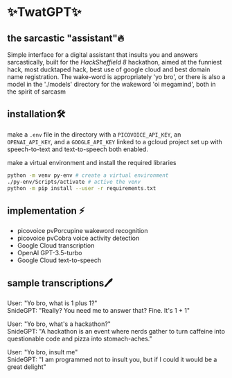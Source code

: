 # ✨TwatGPT✨
## the sarcastic "assistant"🔥

Simple interface for a digital assistant that insults you and answers sarcastically, built for the _HackSheffield 8_ hackathon, aimed at the funniest hack, most ducktaped hack, best use of google cloud and best domain name registration.
The wake-word is appropriately 'yo bro', or there is also a model in the './models' directory for the wakeword 'oi megamind', both in the spirit of sarcasm

## installation🛠️

make a `.env` file in the directory with a `PICOVOICE_API_KEY`, an `OPENAI_API_KEY`, and a `GOOGLE_API_KEY` linked to a gcloud project set up  with speech-to-text and text-to-speech both enabled.

make a virtual environment and install the required libraries
```bash
python -m venv py-env # create a virtual environment
./py-env/Scripts/activate # active the venv
python -m pip install --user -r requirements.txt
```

## implementation ⚡
- picovoice pvPorcupine wakeword recognition  
- picovoice pvCobra voice activity detection  
- Google Cloud transcription  
- OpenAI GPT-3.5-turbo
- Google Cloud text-to-speech

## sample transcriptions🖊️
User: "Yo bro, what is 1 plus 1?"  
SnideGPT: "Really? You need me to answer that? Fine. It's 1 + 1"

User: "Yo bro, what's a hackathon?"  
SnideGPT: "A hackathon is an event where nerds gather to turn caffeine into questionable code and pizza into stomach-aches."

User: "Yo bro, insult me"  
SnideGPT: "I am programmed not to insult you, but if I could it would be a great delight"